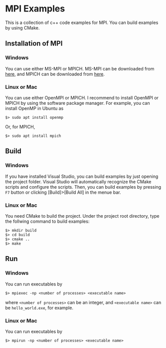 # MPI Examples

This is a collection of c++ code examples for MPI. You can build examples by using CMake.

## Installation of MPI

### Windows

You can use either MS-MPI or MPICH. MS-MPI can be downloaded from [here](https://docs.microsoft.com/ja-jp/message-passing-interface/microsoft-mpi), and MPICH can be downloaded from [here](https://www.mpich.org/downloads/).

### Linux or Mac

You can use either OpenMPI or MPICH. I recommend to install OpenMPI or MPICH by using the software package manager. For example, you can install OpenMP in Ubuntu as

```terminal
$> sudo apt install openmp
```

Or, for MPICH,

```terminal
$> sudo apt install mpich
```

## Build

### Windows

If you have installed Visual Studio, you can build examples by just opening the project folder. Visual Studio will automatically recognize the CMake scripts and configure the scripts. Then, you can build examples by pressing `F7` button or clicking [Build]>[Build All] in the menue bar.

### Linux or Mac

You need CMake to build the project. Under the project root directory, type the follwing command to build examples:

```terminal
$> mkdir build
$> cd build
$> cmake ..
$> make
```

## Run

### Windows

You can run executables by

```
$> mpiexec -np <number of processes> <executable name>
```

where `<number of processes>` can be an integer, and `<executable name>` can be `hello_world.exe`, for example.

### Linux or Mac

You can run executables by

```
$> mpirun -np <number of processes> <executable name>
```